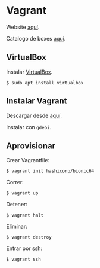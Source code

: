 # Vagrant

Website [aquí](https://www.vagrantup.com/).

Catalogo de boxes [aquí](https://app.vagrantup.com/boxes/search).


## VirtualBox

Instalar [VirtualBox](https://www.virtualbox.org/wiki/Linux_Downloads).
```
$ sudo apt install virtualbox
```

## Instalar Vagrant

Descargar desde [aquí](https://www.vagrantup.com/downloads.html).

Instalar con `gdebi`.

## Aprovisionar

Crear Vagrantfile:
```
$ vagrant init hashicorp/bionic64
```

Correr:
```
$ vagrant up
```

Detener:
```
$ vagrant halt
```

Eliminar:
```
$ vagrant destroy
```

Entrar por ssh:
```
$ vagrant ssh
```
